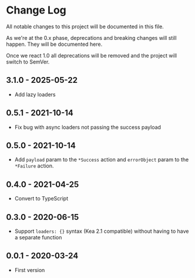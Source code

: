 # Change Log
All notable changes to this project will be documented in this file.

As we're at the 0.x phase, deprecations and breaking changes will still happen. They will be documented here.

Once we react 1.0 all deprecations will be removed and the project will switch to SemVer.

## 3.1.0 - 2025-05-22
- Add lazy loaders

## 0.5.1 - 2021-10-14
- Fix bug with async loaders not passing the success payload

## 0.5.0 - 2021-10-14
- Add `payload` param to the `*Success` action and `errorObject` param to the `*Failure` action.

## 0.4.0 - 2021-04-25
- Convert to TypeScript

## 0.3.0 - 2020-06-15
- Support `loaders: {}` syntax (Kea 2.1 compatible) without having to have a separate function

## 0.0.1 - 2020-03-24
- First version

